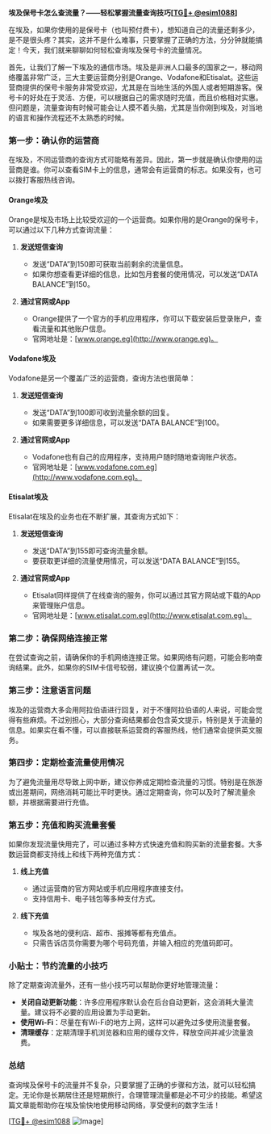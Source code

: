 **埃及保号卡怎么查流量？——轻松掌握流量查询技巧[[TG💪+ @esim1088](https://t.me/s/esim1088)]**

在埃及，如果你使用的是保号卡（也叫预付费卡），想知道自己的流量还剩多少，是不是很头疼？其实，这并不是什么难事，只要掌握了正确的方法，分分钟就能搞定！今天，我们就来聊聊如何轻松查询埃及保号卡的流量情况。

首先，让我们了解一下埃及的通信市场。埃及是非洲人口最多的国家之一，移动网络覆盖非常广泛，三大主要运营商分别是Orange、Vodafone和Etisalat。这些运营商提供的保号卡服务非常受欢迎，尤其是在当地生活的外国人或者短期游客。保号卡的好处在于灵活、方便，可以根据自己的需求随时充值，而且价格相对实惠。但问题是，流量查询有时候可能会让人摸不着头脑，尤其是当你刚到埃及，对当地的语言和操作流程还不太熟悉的时候。

### **第一步：确认你的运营商**
在埃及，不同运营商的查询方式可能略有差异。因此，第一步就是确认你使用的运营商是谁。你可以查看SIM卡上的信息，通常会有运营商的标志。如果没有，也可以拨打客服热线咨询。

#### **Orange埃及**
Orange是埃及市场上比较受欢迎的一个运营商。如果你用的是Orange的保号卡，可以通过以下几种方式查询流量：

1. **发送短信查询**
   - 发送“DATA”到150即可获取当前剩余的流量信息。
   - 如果你想查看更详细的信息，比如包月套餐的使用情况，可以发送“DATA BALANCE”到150。

2. **通过官网或App**
   - Orange提供了一个官方的手机应用程序，你可以下载安装后登录账户，查看流量和其他账户信息。
   - 官网地址是：[www.orange.eg](http://www.orange.eg)。

#### **Vodafone埃及**
Vodafone是另一个覆盖广泛的运营商，查询方法也很简单：

1. **发送短信查询**
   - 发送“DATA”到100即可收到流量余额的回复。
   - 如果需要更多详细信息，可以发送“DATA BALANCE”到100。

2. **通过官网或App**
   - Vodafone也有自己的应用程序，支持用户随时随地查询账户状态。
   - 官网地址是：[www.vodafone.com.eg](http://www.vodafone.com.eg)。

#### **Etisalat埃及**
Etisalat在埃及的业务也在不断扩展，其查询方式如下：

1. **发送短信查询**
   - 发送“DATA”到155即可查询流量余额。
   - 要获取更详细的流量使用情况，可以发送“DATA BALANCE”到155。

2. **通过官网或App**
   - Etisalat同样提供了在线查询的服务，你可以通过其官方网站或下载的App来管理账户信息。
   - 官网地址是：[www.etisalat.com.eg](http://www.etisalat.com.eg)。

### **第二步：确保网络连接正常**
在尝试查询之前，请确保你的手机网络连接正常。如果网络有问题，可能会影响查询结果。此外，如果你的SIM卡信号较弱，建议换个位置再试一次。

### **第三步：注意语言问题**
埃及的运营商大多会用阿拉伯语进行回复，对于不懂阿拉伯语的人来说，可能会觉得有些麻烦。不过别担心，大部分查询结果都会包含英文提示，特别是关于流量的信息。如果实在看不懂，可以直接联系运营商的客服热线，他们通常会提供英文服务。

### **第四步：定期检查流量使用情况**
为了避免流量用尽导致上网中断，建议你养成定期检查流量的习惯。特别是在旅游或出差期间，网络消耗可能比平时更快。通过定期查询，你可以及时了解流量余额，并根据需要进行充值。

### **第五步：充值和购买流量套餐**
如果你发现流量快用完了，可以通过多种方式快速充值和购买新的流量套餐。大多数运营商都支持线上和线下两种充值方式：

1. **线上充值**
   - 通过运营商的官方网站或手机应用程序直接支付。
   - 支持信用卡、电子钱包等多种支付方式。

2. **线下充值**
   - 埃及各地的便利店、超市、报摊等都有充值点。
   - 只需告诉店员你需要为哪个号码充值，并输入相应的充值码即可。

### **小贴士：节约流量的小技巧**
除了定期查询流量外，还有一些小技巧可以帮助你更好地管理流量：

- **关闭自动更新功能**：许多应用程序默认会在后台自动更新，这会消耗大量流量。建议将不必要的应用设置为手动更新。
- **使用Wi-Fi**：尽量在有Wi-Fi的地方上网，这样可以避免过多使用流量套餐。
- **清理缓存**：定期清理手机浏览器和应用的缓存文件，释放空间并减少流量浪费。

### **总结**
查询埃及保号卡的流量并不复杂，只要掌握了正确的步骤和方法，就可以轻松搞定。无论你是长期居住还是短期旅行，合理管理流量都是必不可少的技能。希望这篇文章能帮助你在埃及愉快地使用移动网络，享受便利的数字生活！

[[TG💪+ @esim1088](https://t.me/s/esim1088) ![Image](https://i.postimg.cc/4NQfJmqS/Snipaste-2025-05-13-00-14-12.png)]